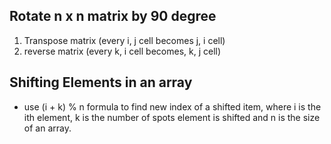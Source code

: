 ## Rotate n x n matrix by 90 degree

1) Transpose matrix (every i, j cell becomes j, i cell)
2) reverse matrix (every k, i cell becomes, k, j cell)

## Shifting Elements in an array

- use (i + k) % n formula to find new index of a shifted item, where i is the 
    ith element, k is the number of spots element is shifted and n is the size 
    of an array.
